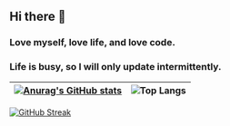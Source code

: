 ## Hi there 👋

### Love myself, love life, and love code.

### Life is busy, so I will only update intermittently.


|[![Anurag's GitHub stats](https://github-readme-stats.vercel.app/api?username=bymoye&show_icons=true&theme=radical&locale=cn)](https://github.com/anuraghazra/github-readme-stats)|![Top Langs](https://github-readme-stats.vercel.app/api/top-langs/?username=bymoye&langs_count=8&theme=radical&locale=cn&layout=compact)|
| --- | --- |

[![GitHub Streak](https://streak-stats.demolab.com?user=bymoye&theme=meta-dark&locale=zh_Hans)](https://git.io/streak-stats)
